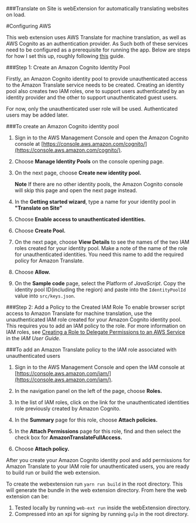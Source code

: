 ###Translate on Site is webExtension for automatically translating websites on load.

#Configuring AWS

This web extension uses AWS Translate for machine translation, as well as AWS Cognito as an authentication provider. As Such both of these services need to be configured as a prerequisite for running the app. Below are steps for how I set this up, roughly following [this](https://docs.aws.amazon.com/sdk-for-javascript/v2/developer-guide/getting-started-browser.html) guide.

###Step 1: Create an Amazon Cognito Identity Pool

Firstly, an Amazon Cognito identity pool to provide unauthenticated access to the Amazon Translate service needs to be created. Creating an identity pool also creates two IAM roles, one to support users authenticated by an identity provider and the other to support unauthenticated guest users.

For now, only the unauthenticated user role will be used. Authenticated users may be added later.

###To create an Amazon Cognito identity pool

1.  Sign in to the AWS Management Console and open the Amazon Cognito console at [https://console.aws.amazon.com/cognito/](https://console.aws.amazon.com/cognito/).

2.  Choose **Manage Identity Pools** on the console opening page.

3.  On the next page, choose **Create new identity pool.**

    **Note** If there are no other identity pools, the Amazon Cognito console will skip this page and open the next page instead.

4.  In the **Getting started wizard**, type a name for your identity pool in **"Translate on Site"**

5.  Choose **Enable access to unauthenticated identities.**

6.  Choose **Create Pool.**

7.  On the next page, choose **View Details** to see the names of the two IAM roles created for your identity pool. Make a note of the name of the role for unauthenticated identities. You need this name to add the required policy for Amazon Translate.

8.  Choose **Allow.**

9.  On the **Sample code** page, select the Platform of _JavaScript_. Copy the identity pool ID(including the region) and paste into the `IdentityPoolId` value into `src/keys.json`.

###Step 2: Add a Policy to the Created IAM Role
To enable browser script access to Amazon Translate for machine translation, use the unauthenticated IAM role created for your Amazon Cognito identity pool. This requires you to add an IAM policy to the role. For more information on IAM roles, see [Creating a Role to Delegate Permissions to an AWS Service](https://docs.aws.amazon.com/IAM/latest/UserGuide/id_roles_create_for-service.html) in the _IAM User Guide._

###To add an Amazon Translate policy to the IAM role associated with unauthenticated users

1.  Sign in to the AWS Management Console and open the IAM console at [https://console.aws.amazon.com/iam/](https://console.aws.amazon.com/iam/).

2.  In the navigation panel on the left of the page, choose **Roles.**

3.  In the list of IAM roles, click on the link for the unauthenticated identities role previously created by Amazon Cognito.

4.  In the **Summary** page for this role, choose **Attach policies.**

5.  In the **Attach Permissions** page for this role, find and then select the check box for **AmazonTranslateFullAccess.**

6.  Choose **Attach policy.**

After you create your Amazon Cognito identity pool and add permissions for Amazon Translate to your IAM role for unauthenticated users, you are ready to build run or build the web extension.

To create the webextension run `yarn run build` in the root directory. This will generate the bundle in the web extension directory. From here the web extension can be:

1.  Tested locally by running `web-ext run` inside the webExtension directory.
2.  Compressed into an xpi for signing by running `gulp` in the root directory.
